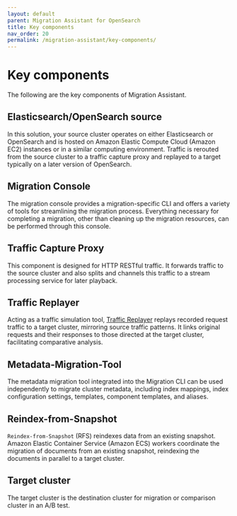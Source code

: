 ```yaml
---
layout: default
parent: Migration Assistant for OpenSearch
title: Key components
nav_order: 20
permalink: /migration-assistant/key-components/
---
```


# Key components 

The following are the key components of Migration Assistant.

## Elasticsearch/OpenSearch source

In this solution, your source cluster operates on either Elasticsearch or OpenSearch and is hosted on Amazon Elastic Compute Cloud (Amazon EC2) instances or in a similar computing environment. Traffic is rerouted from the source cluster to a traffic capture proxy and replayed to a target typically on a later version of OpenSearch.

## Migration Console

The migration console provides a migration-specific CLI and offers a variety of tools for streamlining the migration process. Everything necessary for completing a migration, other than cleaning up the migration resources, can be performed through this console.

## Traffic Capture Proxy

This component is designed for HTTP RESTful traffic. It forwards traffic to the source cluster and also splits and channels this traffic to a stream processing service for later playback.

## Traffic Replayer

Acting as a traffic simulation tool, [Traffic Replayer](https://docs.opensearch.org/docs/latest/migration-assistant/migration-phases/live-traffic-migration/using-traffic-replayer/) replays recorded request traffic to a target cluster, mirroring source traffic patterns. It links original requests and their responses to those directed at the target cluster, facilitating comparative analysis.

## Metadata-Migration-Tool

The metadata migration tool integrated into the Migration CLI can be used independently to migrate cluster metadata, including index mappings, index configuration settings, templates, component templates, and aliases.

## Reindex-from-Snapshot

`Reindex-from-Snapshot` (RFS) reindexes data from an existing snapshot. Amazon Elastic Container Service (Amazon ECS) workers coordinate the migration of documents from an existing snapshot, reindexing the documents in parallel to a target cluster.

## Target cluster

The target cluster is the destination cluster for migration or comparison cluster in an A/B test.